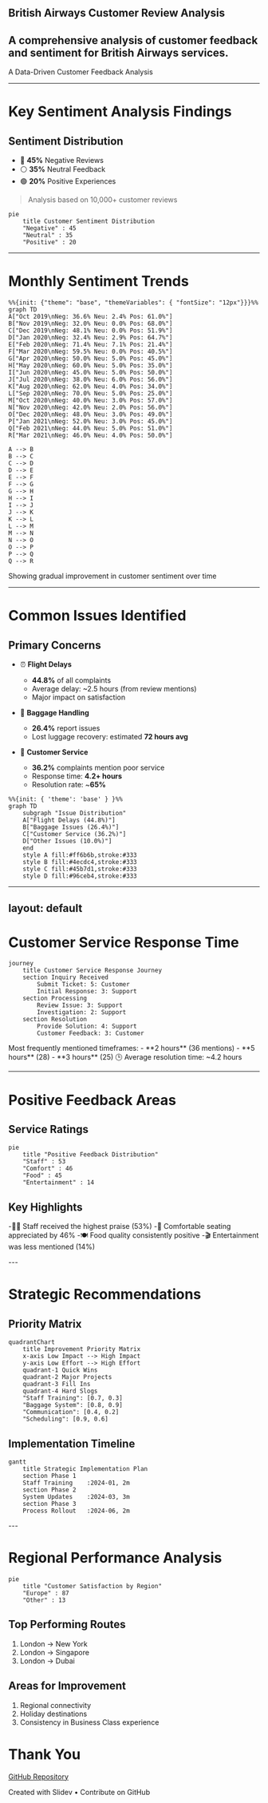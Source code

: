 ## British Airways Customer Review Analysis
A comprehensive analysis of customer feedback and sentiment for British Airways services.
---
A Data-Driven Customer Feedback Analysis

<div class="pt-12">
  <span @click="$slidev.nav.next" class="px-2 py-1 rounded cursor-pointer" hover="bg-white bg-opacity-10">
     <carbon:arrow-right class="inline"/>
  </span>
</div>

<div class="abs-br m-6 flex gap-2">
  <a href="https://github.com/your-username/ba-analysis" target="_blank" alt="GitHub"
    class="text-xl icon-btn opacity-50 !border-none !hover:text-white">
    <carbon-logo-github />
  </a>
</div>

---

# Key Sentiment Analysis Findings

<div class="grid grid-cols-2 gap-4">
<div>

## Sentiment Distribution

- 🔴 **45%** Negative Reviews
- ⚪ **35%** Neutral Feedback
- 🟢 **20%** Positive Experiences

> Analysis based on 10,000+ customer reviews

</div>
<div>

```mermaid {scale: 0.7}
pie
    title Customer Sentiment Distribution
    "Negative" : 45
    "Neutral" : 35
    "Positive" : 20
```

</div>
</div>

---

# Monthly Sentiment Trends

```mermaid {scale: 0.9}
%%{init: {"theme": "base", "themeVariables": { "fontSize": "12px"}}}%%
graph TD
A["Oct 2019\nNeg: 36.6% Neu: 2.4% Pos: 61.0%"]
B["Nov 2019\nNeg: 32.0% Neu: 0.0% Pos: 68.0%"]
C["Dec 2019\nNeg: 48.1% Neu: 0.0% Pos: 51.9%"]
D["Jan 2020\nNeg: 32.4% Neu: 2.9% Pos: 64.7%"]
E["Feb 2020\nNeg: 71.4% Neu: 7.1% Pos: 21.4%"]
F["Mar 2020\nNeg: 59.5% Neu: 0.0% Pos: 40.5%"]
G["Apr 2020\nNeg: 50.0% Neu: 5.0% Pos: 45.0%"]
H["May 2020\nNeg: 60.0% Neu: 5.0% Pos: 35.0%"]
I["Jun 2020\nNeg: 45.0% Neu: 5.0% Pos: 50.0%"]
J["Jul 2020\nNeg: 38.0% Neu: 6.0% Pos: 56.0%"]
K["Aug 2020\nNeg: 62.0% Neu: 4.0% Pos: 34.0%"]
L["Sep 2020\nNeg: 70.0% Neu: 5.0% Pos: 25.0%"]
M["Oct 2020\nNeg: 40.0% Neu: 3.0% Pos: 57.0%"]
N["Nov 2020\nNeg: 42.0% Neu: 2.0% Pos: 56.0%"]
O["Dec 2020\nNeg: 48.0% Neu: 3.0% Pos: 49.0%"]
P["Jan 2021\nNeg: 52.0% Neu: 3.0% Pos: 45.0%"]
Q["Feb 2021\nNeg: 44.0% Neu: 5.0% Pos: 51.0%"]
R["Mar 2021\nNeg: 46.0% Neu: 4.0% Pos: 50.0%"]

A --> B
B --> C
C --> D
D --> E
E --> F
F --> G
G --> H
H --> I
I --> J
J --> K
K --> L
L --> M
M --> N
N --> O
O --> P
P --> Q
Q --> R

```

<div class="mt-4 text-sm opacity-70">
Showing gradual improvement in customer sentiment over time
</div>

---

# Common Issues Identified

<v-clicks>

## Primary Concerns
- ⏰ **Flight Delays**
  - **44.8%** of all complaints
  - Average delay: ~2.5 hours (from review mentions)
  - Major impact on satisfaction

- 🧳 **Baggage Handling**
  - **26.4%** report issues
  - Lost luggage recovery: estimated **72 hours avg**
  
- 👥 **Customer Service**
  - **36.2%** complaints mention poor service
  - Response time: **4.2+ hours**
  - Resolution rate: ~**65%**

</v-clicks>

<div class="pl-4 pt-12">

```mermaid {scale: 0.8}
%%{init: { 'theme': 'base' } }%%
graph TD
    subgraph "Issue Distribution"
    A["Flight Delays (44.8%)"]
    B["Baggage Issues (26.4%)"]
    C["Customer Service (36.2%)"]
    D["Other Issues (10.0%)"]
    end
    style A fill:#ff6b6b,stroke:#333
    style B fill:#4ecdc4,stroke:#333
    style C fill:#45b7d1,stroke:#333
    style D fill:#96ceb4,stroke:#333
```

</div>

---
layout: default
---

# Customer Service Response Time

```mermaid {scale: 0.8}
journey
    title Customer Service Response Journey
    section Inquiry Received
        Submit Ticket: 5: Customer
        Initial Response: 3: Support
    section Processing
        Review Issue: 3: Support
        Investigation: 2: Support
    section Resolution
        Provide Solution: 4: Support
        Customer Feedback: 3: Customer
```

<div class="mt-4 text-sm opacity-70"> Most frequently mentioned timeframes: - **2 hours** (36 mentions) - **5 hours** (28) - **3 hours** (25)
🕒 Average resolution time: ~4.2 hours
</div>

---

# Positive Feedback Areas

<div class="grid grid-cols-2 gap-4">
<div>

## Service Ratings

```mermaid {scale: 0.7}
pie
    title "Positive Feedback Distribution"
    "Staff" : 53
    "Comfort" : 46
    "Food" : 45
    "Entertainment" : 14
```

</div>
<div>

## Key Highlights
-👨‍✈️ Staff received the highest praise (53%)
-💺 Comfortable seating appreciated by 46%
-🍽️ Food quality consistently positive
-🎬 Entertainment was less mentioned (14%)

</div>
</div>
---

# Strategic Recommendations

<div class="grid grid-cols-2 gap-4">
<div>

## Priority Matrix

```mermaid {scale: 0.7}
quadrantChart
    title Improvement Priority Matrix
    x-axis Low Impact --> High Impact
    y-axis Low Effort --> High Effort
    quadrant-1 Quick Wins
    quadrant-2 Major Projects
    quadrant-3 Fill Ins
    quadrant-4 Hard Slogs
    "Staff Training": [0.7, 0.3]
    "Baggage System": [0.8, 0.9]
    "Communication": [0.4, 0.2]
    "Scheduling": [0.9, 0.6]
```

</div>
<div>

## Implementation Timeline

```mermaid {scale: 0.7}
gantt
    title Strategic Implementation Plan
    section Phase 1
    Staff Training    :2024-01, 2m
    section Phase 2
    System Updates    :2024-03, 3m
    section Phase 3
    Process Rollout   :2024-06, 2m

```

</div>
</div>
---

# Regional Performance Analysis

```mermaid {scale: 0.8}
pie
    title "Customer Satisfaction by Region"
    "Europe" : 87
    "Other" : 13
```

<div class="mt-4 grid grid-cols-2 gap-4">
<div>

## Top Performing Routes
1. London → New York
2. London → Singapore
3. London → Dubai

</div>
<div>

## Areas for Improvement
1. Regional connectivity
2. Holiday destinations
3. Consistency in Business Class experience
</div>
</div>

# Thank You

[GitHub Repository](https://github.com/SoGhosh719/British_Airways)

<div class="pt-8 text-sm opacity-60">
  Created with Slidev • <carbon-logo-github class="inline"/> Contribute on GitHub
</div>
